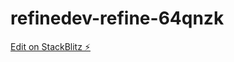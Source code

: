 # refinedev-refine-64qnzk

[Edit on StackBlitz ⚡️](https://stackblitz.com/edit/refinedev-refine-oyebmf)